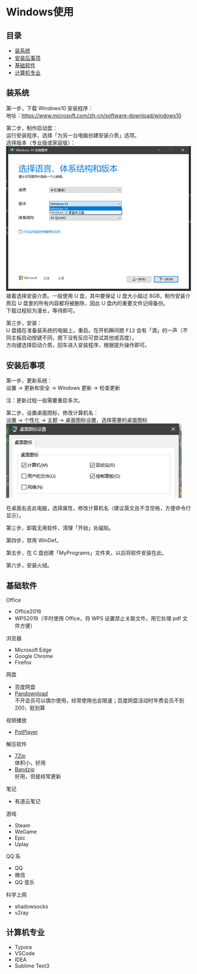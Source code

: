 # Windows使用

## 目录

- [装系统](#装系统)  
- [安装后事项](#安装后事项)  
- [基础软件](#基础软件)  
- [计算机专业](#计算机专业)

## 装系统

第一步，下载 Windows10 安装程序：  
地址：https://www.microsoft.com/zh-cn/software-download/windows10  

第二步，制作启动盘：  
运行安装程序，选择「为另一台电脑创建安装介质」选项。  
选择版本（专业版或家庭版）：  
![版本](./img/p1.png)  
接着选择安装介质。一般使用 U 盘，其中要保证 U 盘大小超过 8GB，制作安装介质后 U 盘里的所有内容都将被删除，因此 U 盘内的重要文件记得备份。  
下载过程较为漫长，等待即可。  

第三步，安装：  
U 盘插在准备装系统的电脑上，重启。在开机瞬间摁 <kbd>F12</kbd> 会有「滴」的一声（不同主板启动按键不同，摁下没有反应可尝试其他或百度）。  
方向键选择启动介质，回车进入安装程序，根据提升操作即可。


## 安装后事项

第一步，更新系统：  
设置 -> 更新和安全 -> Windows 更新 -> 检查更新  

注：更新过程一般需要重启多次。

第二步，设置桌面图标，修改计算机名：  
设置 -> 个性化 -> 主题 -> 桌面图标设置，选择需要的桌面图标    
![桌面图标](./img/p2.png)  

在桌面右击此电脑，选择属性，修改计算机名（建议英文且不含空格，方便命令行显示）。  

第三步，卸载无用软件，清理「开始」处磁贴。  

第四步，禁用 WinDef。  

第五步，在 C 盘创建「MyPrograms」文件夹，以后将软件安装在此。  

第六步，安装火绒。  

## 基础软件

Office  
- Office2016  
- WPS2019（平时使用 Office，将 WPS 设置禁止关联文件，用它处理 pdf 文件方便）  

浏览器
- Microsoft Edge  
- Google Chrome  
- Firefox  

网盘
- 百度网盘  
- <a href = "http://pandownload.com"> Pandownload </a>  
  不开会员可以偶尔使用，经常使用也会限速；百度网盘活动时年费会员不到 200，挺划算  

视频播放
- <a href = "http://potplayer.daum.net/"> PotPlayer </a>

解压软件
- <a href = "https://www.7-zip.org"> 7Zip </a>  
  体积小，好用  
- <a href = "http://www.bandisoft.com"> Bandzip </a>  
  好用，但是经常更新  

笔记
- 有道云笔记  

游戏
- Steam  
- WeGame  
- Epic  
- Uplay

QQ 系
- QQ
- 微信
- QQ 音乐

科学上网
- shadowsocks  
- v2ray  

## 计算机专业
- Typora
- VSCode  
- IDEA  
- Sublime Text3